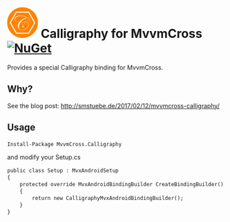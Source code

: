 # <img src="doc/icon.png" width="71" height="71"/> Calligraphy for MvvmCross &nbsp;&nbsp;&nbsp;[![NuGet](https://img.shields.io/nuget/v/MvvmCross.Calligraphy.svg?label=NuGet&style=flat-square)](https://www.nuget.org/packages/MvvmCross.Calligraphy/)

Provides a special Calligraphy binding for MvvmCross.

## Why? 

See the blog post: http://smstuebe.de/2017/02/12/mvvmcross-calligraphy/

## Usage

    Install-Package MvvmCross.Calligraphy
    
and modify your Setup.cs

    public class Setup : MvxAndroidSetup
    {
        protected override MvxAndroidBindingBuilder CreateBindingBuilder()
        {
            return new CalligraphyMvxAndroidBindingBuilder();
        }
    } 
